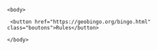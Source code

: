 <html>
    <head>
        <title>AP Human Geography Bingo</title>
        <meta charset = "utf-8">
        <link href = "style.css" rel = "stylesheet">
    </head>
    
    <body>

     <button href="https://geobingo.org/bingo.html" class="boutons">Rules</button>

    </body>
</html>

